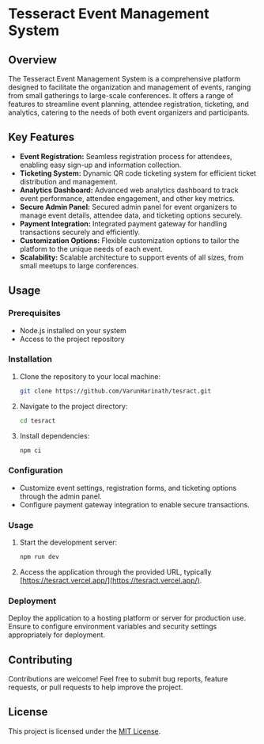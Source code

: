 # Tesseract Event Management System

## Overview

The Tesseract Event Management System is a comprehensive platform designed to facilitate the organization and management of events, ranging from small gatherings to large-scale conferences. It offers a range of features to streamline event planning, attendee registration, ticketing, and analytics, catering to the needs of both event organizers and participants.

## Key Features

- **Event Registration:** Seamless registration process for attendees, enabling easy sign-up and information collection.
- **Ticketing System:** Dynamic QR code ticketing system for efficient ticket distribution and management.
- **Analytics Dashboard:** Advanced web analytics dashboard to track event performance, attendee engagement, and other key metrics.
- **Secure Admin Panel:** Secured admin panel for event organizers to manage event details, attendee data, and ticketing options securely.
- **Payment Integration:** Integrated payment gateway for handling transactions securely and efficiently.
- **Customization Options:** Flexible customization options to tailor the platform to the unique needs of each event.
- **Scalability:** Scalable architecture to support events of all sizes, from small meetups to large conferences.

## Usage

### Prerequisites

- Node.js installed on your system
- Access to the project repository

### Installation

1. Clone the repository to your local machine:

   ```bash
   git clone https://github.com/VarunHarinath/tesract.git
   ```

2. Navigate to the project directory:

   ```bash
   cd tesract
   ```

3. Install dependencies:

   ```bash
   npm ci
   ```

### Configuration

- Customize event settings, registration forms, and ticketing options through the admin panel.
- Configure payment gateway integration to enable secure transactions.

### Usage

1. Start the development server:

   ```bash
   npm run dev
   ```

2. Access the application through the provided URL, typically [https://tesract.vercel.app/](https://tesract.vercel.app/).

### Deployment

Deploy the application to a hosting platform or server for production use. Ensure to configure environment variables and security settings appropriately for deployment.

## Contributing

Contributions are welcome! Feel free to submit bug reports, feature requests, or pull requests to help improve the project.

## License

This project is licensed under the [MIT License](LICENSE).
